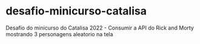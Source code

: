 # desafio-minicurso-catalisa
Desafio do minicurso do Catalisa 2022 - Consumir a API do Rick and Morty mostrando 3 personagens aleatorio na tela

